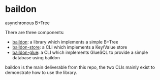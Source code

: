 # baildon
asynchronous B+Tree

There are three components:
 - [baildon](baildon/README.md): a library which implements a simple B+Tree
 - [baildon-store](baildon-store/README.md): a CLI which implements a Key/Value store
 - [baildon-glue](baildon-glue/README.md): a CLI which implements GlueSQL to provide a simple database using baildon

baildon is the main deliverable from this repo, the two CLIs mainly exist to demonstrate how to use the library.
